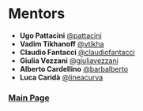 # Mentors

- **Ugo Pattacini** [@pattacini](https://github.com/pattacini)
- **Vadim Tikhanoff** [@vtikha](https://github.com/vtikha)
- **Claudio Fantacci** [@claudiofantacci](https://github.com/claudiofantacci)
- **Giulia Vezzani** [@giuliavezzani](https://github.com/giuliavezzani)
- **Alberto Cardellino** [@barbalberto](https://github.com/barbalberto)
- **Luca Caridà** [@lineacurva](https://github.com/lineacurva)

### [Main Page](./../../README.md)
